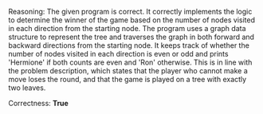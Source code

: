 Reasoning:
The given program is correct. It correctly implements the logic to determine the winner of the game based on the number of nodes visited in each direction from the starting node. The program uses a graph data structure to represent the tree and traverses the graph in both forward and backward directions from the starting node. It keeps track of whether the number of nodes visited in each direction is even or odd and prints 'Hermione' if both counts are even and 'Ron' otherwise. This is in line with the problem description, which states that the player who cannot make a move loses the round, and that the game is played on a tree with exactly two leaves.

Correctness: **True**